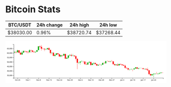 # Bitcoin Stats

BTC/USDT|24h change|24h high|24h low|
|---|---|---|---|
|$38030.00|0.96%|$38720.74|$37268.44|

<img src="./chart.svg">
